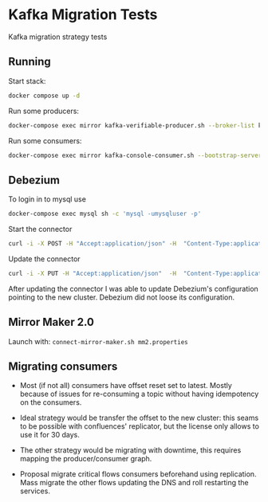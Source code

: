 # Kafka Migration Tests

Kafka migration strategy tests

## Running

Start stack:
```bash
docker compose up -d
```

Run some producers:
```bash
docker-compose exec mirror kafka-verifiable-producer.sh --broker-list kafka1:9092 --throughput 1 --topic TestTopic
```

Run some consumers:
```bash
docker-compose exec mirror kafka-console-consumer.sh --bootstrap-server kafka1:9092 --group=test --topic TestTopic
```

## Debezium

To login in to mysql use

```bash
docker-compose exec mysql sh -c 'mysql -umysqluser -p'
```

Start the connector
```bash
curl -i -X POST -H "Accept:application/json" -H  "Content-Type:application/json" http://localhost:8083/connectors/ -d @register-mysql.json
```
Update the connector
```bash
curl -i -X PUT -H "Accept:application/json"  -H  "Content-Type:application/json" https://localhost:8083/connectors/inventory-connector/config/ -d @update-mysql.json
```

After updating the connector I was able to update Debezium's configuration pointing to the new cluster. Debezium did not loose its configuration.


## Mirror Maker 2.0

Launch with: `connect-mirror-maker.sh mm2.properties`

## Migrating consumers

* Most (if not all) consumers have offset reset set to latest. Mostly because of issues for re-consuming a topic without having idempotency on the consumers.

* Ideal strategy would be transfer the offset to the new cluster: this seams to be possible with confluences' replicator, but the license only allows to use it for 30 days.

* The other strategy would be migrating with downtime, this requires mapping the producer/consumer graph.

* Proposal migrate critical flows consumers beforehand using replication. Mass migrate the other flows updating the DNS and roll restarting the services.
